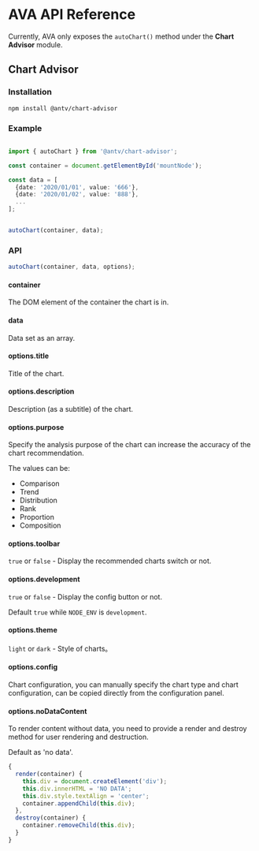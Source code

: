 # AVA API Reference

Currently, AVA only exposes the `autoChart()` method under the **Chart Advisor** module.

## Chart Advisor

### Installation

```shell
npm install @antv/chart-advisor
```

### Example

```typescript

import { autoChart } from '@antv/chart-advisor';

const container = document.getElementById('mountNode');

const data = [
  {date: '2020/01/01', value: '666'},
  {date: '2020/01/02', value: '888'},
  ...
];


autoChart(container, data);
```

### API

```typescript
autoChart(container, data, options);
```

#### container

The DOM element of the container the chart is in.

#### data

Data set as an array.

#### options.title

Title of the chart.

#### options.description

Description (as a subtitle) of the chart.

#### options.purpose

Specify the analysis purpose of the chart can increase the accuracy of the chart recommendation.

The values ​​can be:

- Comparison
- Trend
- Distribution
- Rank
- Proportion
- Composition

#### options.toolbar

`true` or `false` - Display the recommended charts switch or not.

#### options.development

`true` or `false` - Display the config button or not.

Default `true` while `NODE_ENV` is `development`.

#### options.theme

`light` or `dark` - Style of charts。

#### options.config

Chart configuration, you can manually specify the chart type and chart configuration, can be copied directly from the configuration panel.

#### options.noDataContent

To render content without data, you need to provide a render and destroy method for user rendering and destruction.

Default as 'no data'.

```typescript
{
  render(container) {
    this.div = document.createElement('div');
    this.div.innerHTML = 'NO DATA';
    this.div.style.textAlign = 'center';
    container.appendChild(this.div);
  },
  destroy(container) {
    container.removeChild(this.div);
  }
}
```
